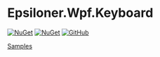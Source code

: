 # Epsiloner.Wpf.Keyboard

[![NuGet](https://img.shields.io/nuget/v/Epsiloner.Wpf.Keyboard.svg)](https://www.nuget.org/packages/Epsiloner.Wpf.Keyboard/)
[![NuGet](https://img.shields.io/nuget/dt/Epsiloner.Wpf.Keyboard.svg)](https://www.nuget.org/packages/Epsiloner.Wpf.Keyboard/)
[![GitHub](https://img.shields.io/github/license/Epsil0neR/Epsiloner.Wpf.Keyboard.svg)](https://github.com/Epsil0neR/Epsiloner.Wpf.Keyboard)

[Samples](https://github.com/Epsil0neR/Epsiloner.Wpf.Keyboard/tree/master/Epsiloner.Wpf.Keyboard/Samples)
